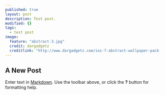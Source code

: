 ```yaml
---
published: true
layout: post
description: Test post.
modified: {}
tags: 
  - test post
image: 
  feature: "abstract-3.jpg"
  credit: dargadgetz
  creditlink: "http://www.dargadgetz.com/ios-7-abstract-wallpaper-pack-for-iphone-5-and-ipod-touch-retina/"
---
```



## A New Post

Enter text in [Markdown](http://daringfireball.net/projects/markdown/). Use the toolbar above, or click the **?** button for formatting help.
